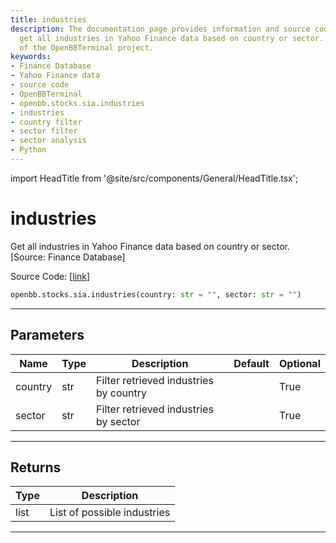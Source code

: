 ```yaml
---
title: industries
description: The documentation page provides information and source code on how to
  get all industries in Yahoo Finance data based on country or sector. This is part
  of the OpenBBTerminal project.
keywords:
- Finance Database
- Yahoo Finance data
- source code
- OpenBBTerminal
- openbb.stocks.sia.industries
- industries
- country filter
- sector filter
- sector analysis
- Python
---
```


import HeadTitle from '@site/src/components/General/HeadTitle.tsx';

<HeadTitle title="industries - Sia - Stocks - Reference | OpenBB SDK Docs" />

# industries

Get all industries in Yahoo Finance data based on country or sector. [Source: Finance Database]

Source Code: [[link](https://github.com/OpenBB-finance/OpenBBTerminal/tree/main/openbb_terminal/stocks/sector_industry_analysis/financedatabase_model.py#L69)]

```python
openbb.stocks.sia.industries(country: str = "", sector: str = "")
```

---

## Parameters

| Name | Type | Description | Default | Optional |
| ---- | ---- | ----------- | ------- | -------- |
| country | str | Filter retrieved industries by country |  | True |
| sector | str | Filter retrieved industries by sector |  | True |


---

## Returns

| Type | Description |
| ---- | ----------- |
| list | List of possible industries |
---
